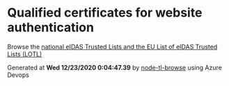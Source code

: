 # Qualified certificates for website authentication 
 Browse the [national eIDAS Trusted Lists and the EU List of eIDAS Trusted Lists (LOTL)](https://webgate.ec.europa.eu/tl-browser/#/) 
 
 
Generated at **Wed 12/23/2020  0:04:47.39** by [node-tl-browse](https://github.com/ymedlop/node-tl-browser) using Azure Devops 
